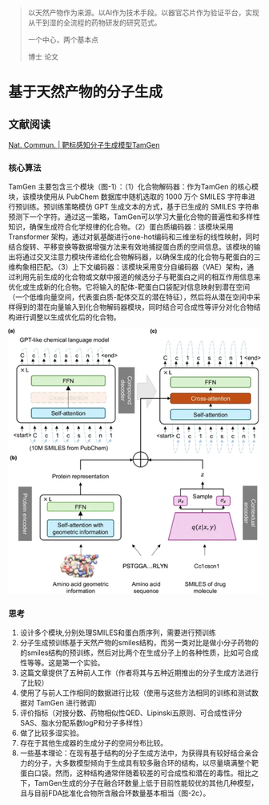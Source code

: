 > 以天然产物作为来源。以AI作为技术手段。以器官芯片作为验证平台，实现从干到湿的全流程的药物研发的研究范式。
>
> 一个中心，两个基本点
>
> 博士 论文

# 基于天然产物的分子生成

## 文献阅读

[Nat. Commun. | 靶标感知分子生成模型TamGen](https://mp.weixin.qq.com/s/pfe8NJ3gcVoEDU99hfIqPw?poc_token=HHYy92ejyhuTm62JAanguzr7sS0YVcHooXZu711r)

### 核心算法

TamGen 主要包含三个模块（图-1）：（1）化合物解码器：作为TamGen 的核心模块，该模块使用从 PubChem 数据库中随机选取的 1000 万个 SMILES 字符串进行预训练。预训练策略模仿 GPT 生成文本的方式，基于已生成的 SMILES 字符串预测下一个字符。通过这一策略，TamGen可以学习大量化合物的普遍性和多样性知识，确保生成符合化学规律的化合物。（2）蛋白质编码器：该模块采用 Transformer 架构，通过对氨基酸进行one-hot编码和三维坐标的线性映射，同时结合旋转、平移变换等数据增强方法来有效地捕捉蛋白质的空间信息。该模块的输出将通过交叉注意力模块传递给化合物解码器，以确保生成的化合物与靶蛋白的三维构象相匹配。（3）上下文编码器：该模块采用变分自编码器（VAE）架构，通过利用先前生成的化合物或文献中报道的候选分子与靶蛋白之间的相互作用信息来优化或生成新的化合物。它将输入的配体-靶蛋白口袋配对信息映射到潜在空间（一个低维向量空间，代表蛋白质-配体交互的潜在特征），然后将从潜在空间中采样得到的潜在向量输入到化合物解码器模块，同时结合可合成性等评分对化合物结构进行调整以生成优化后的化合物。

![图片](./assets/640.webp)



### 思考

1. 设计多个模块,分别处理SMILES和蛋白质序列，需要进行预训练
2. 分子生成预训练基于天然产物的smiles结构，而另一类对比是做小分子药物的的smiles结构的预训练，然后对比两个在生成分子上的各种性质，比如可合成性等等。这是第一个实验。
3. 这篇文章提供了五种前人工作（作者将其与五种近期推出的分子生成方法进行了比较）
4. 使用了与前人工作相同的数据进行比较（使用与这些方法相同的训练和测试数据对 TamGen 进行微调）
5. 评价指标（对接分数、药物相似性QED、Lipinski五原则、可合成性评分SAS、脂水分配系数logP和分子多样性）
6. 做了比较多湿实验。
7. 存在于其他生成器的生成分子的空间分布比较。
8. 一些基本理论：在现有基于结构的分子生成方法中，为获得具有较好结合亲合力的分子，大多数模型倾向于生成具有较多融合环的结构，以尽量填满整个靶蛋白口袋。然而，这种结构通常伴随着较差的可合成性和潜在的毒性。相比之下，TamGen生成的分子在融合环数量上低于目前性能较优的其他几种模型，且与目前FDA批准化合物所含融合环数量基本相当（图-2c）。
